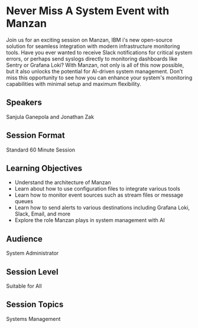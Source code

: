 # Never Miss A System Event with Manzan

Join us for an exciting session on Manzan, IBM i's new open-source solution for seamless integration with modern infrastructure monitoring tools. Have you ever wanted to receive Slack notifications for critical system errors, or perhaps send syslogs directly to monitoring dashboards like Sentry or Grafana Loki? With Manzan, not only is all of this now possible, but it also unlocks the potential for AI-driven system management. Don’t miss this opportunity to see how you can enhance your system's monitoring capabilities with minimal setup and maximum flexibility.

## Speakers
Sanjula Ganepola and Jonathan Zak

## Session Format
Standard 60 Minute Session

## Learning Objectives
* Understand the architecture of Manzan
* Learn about how to use configuration files to integrate various tools
* Learn how to monitor event sources such as stream files or message queues
* Learn how to send alerts to various destinations including Grafana Loki, Slack, Email, and more
* Explore the role Manzan plays in system management with AI

## Audience
System Administrator

## Session Level
Suitable for All

## Session Topics
Systems Management